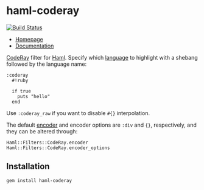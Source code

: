 haml-coderay
============

[![Build Status](https://travis-ci.org/blom/haml-coderay.png)](https://travis-ci.org/blom/haml-coderay)

* [Homepage](https://github.com/blom/haml-coderay)
* [Documentation](http://rdoc.info/gems/haml-coderay)

[CodeRay][1] filter for [Haml][2]. Specify which [language][3] to highlight
with a shebang followed by the language name:

    :coderay
      #!ruby

      if true
        puts "hello"
      end

Use `:coderay_raw` if you want to disable `#{}` interpolation.

The default [encoder][4] and encoder options are `:div` and `{}`, respectively,
and they can be altered through:

    Haml::Filters::CodeRay.encoder
    Haml::Filters::CodeRay.encoder_options

Installation
------------

    gem install haml-coderay

[1]: http://coderay.rubychan.de/
[2]: http://haml-lang.com/
[3]: http://coderay.rubychan.de/doc/classes/CodeRay/Scanners.html
[4]: http://coderay.rubychan.de/doc/classes/CodeRay/Encoders.html
